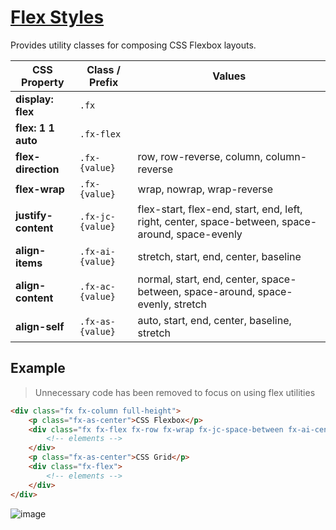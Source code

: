 # [Flex Styles](./theme/flex.scss)

Provides utility classes for composing CSS Flexbox layouts.

CSS Property | Class / Prefix | Values
-------------|----------------|--------
**display: flex** | `.fx` |
**flex: 1 1 auto** | `.fx-flex` |
**flex-direction** | `.fx-{value}` | row, row-reverse, column, column-reverse
**flex-wrap** | `.fx-{value}` | wrap, nowrap, wrap-reverse
**justify-content** | `.fx-jc-{value}` | flex-start, flex-end, start, end, left, right, center, space-between, space-around, space-evenly
**align-items** | `.fx-ai-{value}` | stretch, start, end, center, baseline
**align-content** | `.fx-ac-{value}` | normal, start, end, center, space-between, space-around, space-evenly, stretch
**align-self** | `.fx-as-{value}` | auto, start, end, center, baseline, stretch

## Example

> Unnecessary code has been removed to focus on using flex utilities

```html
<div class="fx fx-column full-height">
    <p class="fx-as-center">CSS Flexbox</p>
    <div class="fx fx-flex fx-row fx-wrap fx-jc-space-between fx-ai-center">
        <!-- elements -->
    </div>
    <p class="fx-as-center">CSS Grid</p>
    <div class="fx-flex">
        <!-- elements -->
    </div>
</div>
```

![image](https://user-images.githubusercontent.com/14102723/200082485-197e0743-8552-431e-80de-27e36fdb39f8.png)

